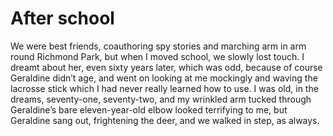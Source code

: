 After school
============



We were best friends, coauthoring spy stories and marching arm in arm round Richmond Park, but when I moved school, we slowly lost touch. I dreamt about her, even sixty years later, which was odd, because of course Geraldine didn’t age, and went on looking at me mockingly and waving the lacrosse stick which I had never really learned how to use. I was old, in the dreams, seventy-one, seventy-two, and my wrinkled arm tucked through Geraldine’s bare eleven-year-old elbow looked terrifying to me, but Geraldine sang out, frightening the deer, and we walked in step, as always.
